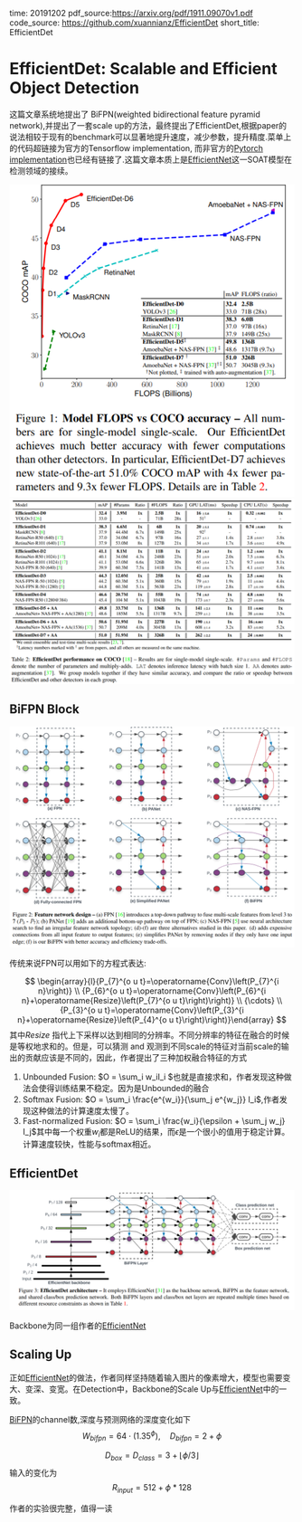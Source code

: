 time: 20191202
pdf_source:https://arxiv.org/pdf/1911.09070v1.pdf
code_source: https://github.com/xuannianz/EfficientDet
short_title: EfficientDet
# EfficientDet: Scalable and Efficient Object Detection

这篇文章系统地提出了 BiFPN(weighted bidirectional feature pyramid network),并提出了一套scale up的方法，最终提出了EfficientDet,根据paper的说法相较于现有的benchmark可以显著地提升速度，减少参数，提升精度.菜单上的代码超链接为官方的Tensorflow implementation, 而非官方的[Pytorch implementation]也已经有链接了.这篇文章本质上是[EfficientNet]这一SOAT模型在检测领域的接续。

![image](res/EfficientDet_performance_figure.png)
![image](res/EfficientDet_PerformanceTable.png)

## BiFPN Block

![image](res/EfficientDet_FPN_overview.png)

传统来说FPN可以用如下的方程式表达:

$$
\begin{array}{l}{P_{7}^{o u t}=\operatorname{Conv}\left(P_{7}^{i n}\right)} \\ {P_{6}^{o u t}=\operatorname{Conv}\left(P_{6}^{i n}+\operatorname{Resize}\left(P_{7}^{o u t}\right)\right)} \\ {\cdots} \\ {P_{3}^{o u t}=\operatorname{Conv}\left(P_{3}^{i n}+\operatorname{Resize}\left(P_{4}^{o u t}\right)\right)}\end{array}
$$
其中$Resize$ 指代上下采样以达到相同的分辨率。不同分辨率的特征在融合的时候是等权地求和的。但是，可以猜测 and 观测到不同scale的特征对当前scale的输出的贡献应该是不同的，因此，作者提出了三种加权融合特征的方式
1. Unbounded Fusion: $O = \sum_i w_iI_i $也就是直接求和，作者发现这种做法会使得训练结果不稳定。因为是Unbounded的融合
2. Softmax Fusion: $O = \sum_i \frac{e^{w_i}}{\sum_j e^{w_j}} I_i$,作者发现这种做法的计算速度太慢了。
3. Fast-normalized Fusion: $O = \sum_i \frac{w_i}{\epsilon + \sum_j w_j} I_j$其中每一个权重$w_i$都是ReLU的结果，而$\epsilon$是一个很小的值用于稳定计算。计算速度较快，性能与softmax相近。

## EfficientDet

![image](res/EfficientDet_Architecture.png)

Backbone为同一组作者的[EfficientNet]

## Scaling Up
正如[EfficientNet]的做法，作者同样坚持随着输入图片的像素增大，模型也需要变大、变深、变宽。在Detection中，Backbone的Scale Up与[EfficientNet]中的一致。

[BiFPN]的channel数,深度与预测网络的深度变化如下
$$
W_{b i f p n}=64 \cdot\left(1.35^{\phi}\right), \quad D_{b i f p n}=2+\phi
$$

$$
D_{b o x}=D_{c l a s s}=3+\lfloor\phi / 3\rfloor
$$
输入的变化为
$$
R_{input} = 512+ \phi * 128
$$

作者的实验很完整，值得一读

[Pytorch implementation]:https://github.com/toandaominh1997/EfficientDet.Pytorch
[EfficientNet]:../../Building_Blocks/EfficientNet:_Rethinking_Model_Scaling_for_Convolutional_Neural_Network.md
[BiFPN]:#BiFPN&#32;Block